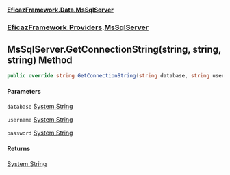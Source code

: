 #### [EficazFramework.Data.MsSqlServer](EficazFrameworkMsSqlDataProvider.md 'EficazFramework MsSql Data Provider')
### [EficazFramework.Providers](EficazFrameworkMsSqlDataProvider.md#EficazFramework.Providers 'EficazFramework.Providers').[MsSqlServer](EficazFramework.Providers/MsSqlServer.md 'EficazFramework.Providers.MsSqlServer')

## MsSqlServer.GetConnectionString(string, string, string) Method

```csharp
public override string GetConnectionString(string database, string username, string password);
```
#### Parameters

<a name='EficazFramework.Providers.MsSqlServer.GetConnectionString(string,string,string).database'></a>

`database` [System.String](https://docs.microsoft.com/en-us/dotnet/api/System.String 'System.String')

<a name='EficazFramework.Providers.MsSqlServer.GetConnectionString(string,string,string).username'></a>

`username` [System.String](https://docs.microsoft.com/en-us/dotnet/api/System.String 'System.String')

<a name='EficazFramework.Providers.MsSqlServer.GetConnectionString(string,string,string).password'></a>

`password` [System.String](https://docs.microsoft.com/en-us/dotnet/api/System.String 'System.String')

#### Returns
[System.String](https://docs.microsoft.com/en-us/dotnet/api/System.String 'System.String')